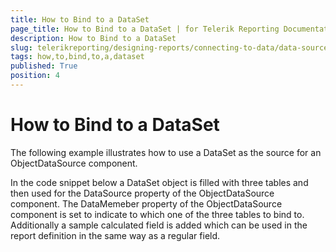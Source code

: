 ```yaml
---
title: How to Bind to a DataSet
page_title: How to Bind to a DataSet | for Telerik Reporting Documentation
description: How to Bind to a DataSet
slug: telerikreporting/designing-reports/connecting-to-data/data-source-components/objectdatasource-component/how-to/how-to-bind-to-a-dataset
tags: how,to,bind,to,a,dataset
published: True
position: 4
---
```


# How to Bind to a DataSet



The following example illustrates how to use a DataSet as the source for an ObjectDataSource component.

In the code snippet below a DataSet object is filled with three tables and then used for the DataSource property of the ObjectDataSource component. The DataMemeber property of the ObjectDataSource component is set to indicate to which one of the three tables to bind to. Additionally a sample calculated field is added which can be used in the report definition in the same way as a regular field.



	



	


